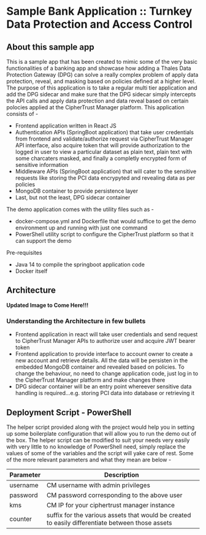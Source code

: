# Sample Bank Application :: Turnkey Data Protection and Access Control

## About this sample app
This is a sample app that has been created to mimic some of the very basic functionalities of a banking app and showcase how adding a Thales Data Protection Gateway (DPG) can solve a really complex problem of apply data protection, reveal, and masking based on policies defined at a higher level. The purpose of this application is to take a regular multi tier application and add the DPG sidecar and make sure that the DPG sidecar simply intercepts the API calls and apply data protection and data reveal based on certain polocies applied at the CipherTrust Manager platform.
This application consists of -
* Frontend application written in React JS
* Authentication APIs (SpringBoot application) that take user credentials from frontend and validate/authorize request via CipherTrust Manager API interface, also acquire token that will provide authorization to the logged in user to view a particular dataset as plain text, plain text with some charcaters masked, and finally a completly encrypted form of sensitive information
* Middleware APIs (SpringBoot application) that will cater to the sensitive requests like storing the PCI data encrypyted and revealing data as per policies
* MongoDB container to provide persistence layer
* Last, but not the least, DPG sidecar container

The demo application comes with the utility files such as -
* docker-compose.yml and Dockerfile that would suffice to get the demo environment up and running with just one command
* PowerShell utility script to configure the CipherTrust platform so that it can support the demo

Pre-requisites
* Java 14 to compile the springboot application code
* Docker itself

## Architecture
**Updated Image to Come Here!!!**

### Understanding the Architecture in few bullets
* Frontend application in react will take user credentials and send request to CipherTrust Manager APIs to authorize user and acquire JWT bearer token
* Frontend application to provide interface to account owner to create a new account and retrieve details. All the data will be persisten in the embedded MongoDB container and revealed based on policies. To change the behaviour, no need to change application code, just log in to the CipherTrust Manager platform and make changes there
* DPG sidecar container will be an entry point whereever sensitive data handling is required...e.g. storing PCI data into database or retrieving it

## Deployment Script - PowerShell
The helper script provided along with the project would help you in setting up some boilerplate configuration that will allow you to run the demo out of the box.
The helper script can be modified to suit your needs very easily with very little to no knowledge of PowerShell need, simply replace the values of some of the variables and the script will yake care of rest. Some of the more relevant parameters and what they mean are below -

Parameter | Description
--- | ---
username | CM username with admin privileges
password | CM password corresponding to the above user
kms | CM IP for your ciphertrust manager instance
counter | suffix for the various assets that would be created to easily differentiate between those assets
